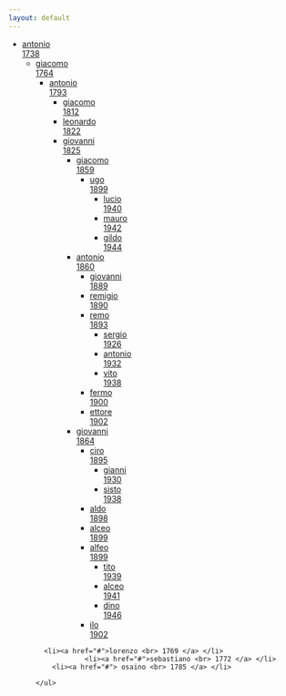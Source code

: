 ```yaml
---
layout: default
---
```


<html xmlns="http://www.w3.org/1999/xhtml">
<!--
Family tree
-->

<div class="tree">
<ul>
    <li><a href="http://aldosolari.net/solari/antonio.html">antonio <br> 1738 </a>
		<ul>
		    <li><a href="http://aldosolari.net/solari/giacomo.html">giacomo <br> 1764 </a> 
        <ul>
             <li><a href="http://aldosolari.net/solari/antonio2.html">antonio <br> 1793 </a> 
             <ul>
                  <li><a href="http://aldosolari.net/solari/glg.html">giacomo <br> 1812 </a> </li>
  			          <li><a href="http://aldosolari.net/solari/glg.html">leonardo <br> 1822 </a> </li>
                  <li><a href="http://aldosolari.net/solari/glg.html"> giovanni <br> 1825 </a>
                  <ul>
                      <li><a href="#">giacomo <br> 1859 </a> 
                      <ul>
                           <li><a href="#">ugo <br> 1899 </a> 
                           <ul>
                                <li><a href="#">lucio <br> 1940 </a> </li>
    		                        <li><a href="#">mauro <br> 1942 </a> </li>
                                <li><a href="#"> gildo <br> 1944 </a> </li>
                           </li>
                           </ul>
                      </li>
                      </ul>
    		              <li><a href="#">antonio <br> 1860 </a> 
      	              <ul>   
                           <li><a href="#">giovanni <br> 1889 </a> </li>
                           <li><a href="http://aldosolari.net/solari/remigio.html">remigio <br> 1890 </a> </li>
                           <li><a href="#">remo <br> 1893 </a> 
                            <ul>
                                <li><a href="#">sergio <br> 1926 </a> </li>
      	                        <li><a href="#">antonio <br> 1932 </a> </li>
                                <li><a href="#"> vito <br> 1938 </a>
                           </li>
                           </ul>
                           <li><a href="http://it.wikipedia.org/wiki/Fermo_Solari">fermo <br> 1900 </a> </li>
                           <li><a href="#">ettore <br> 1902 </a> </li>
    		              </li>
                      </ul>
                      <li><a href="http://aldosolari.net/solari/giovanni.html">giovanni <br> 1864 </a>
                           <ul>   
                           <li> <a href="#">ciro <br> 1895 </a> 
                            <ul> 
                                <li><a href="#">gianni <br> 1930 </a> </li>
                                <li><a href="#">sisto <br> 1938 </a> </li>
      	                   </li>
                           </ul>
                           <li><a href="#">aldo <br> 1898 </a> </li>
                           <li><a href="#">alceo <br> 1899 </a> </li>
                           <li><a href="http://aldosolari.net/solari/alfeo.html">alfeo <br> 1899 </a> 
                           <ul> 
                                <li><a href="http://it.wikipedia.org/wiki/Tito_Solari_Capellari">tito <br> 1939 </a> </li>
                                <li><a href="#">alceo <br> 1941 </a> </li>
                                 <li><a href="#">dino <br> 1946 </a> </li>
                           </li>
                           </ul>
                           <li><a href="#">ilo <br> 1902 </a> </li>
      	              </li>
                      </ul>
                  </li>
                  </ul>
             </li>
             </ul>
        </ul>
        </li>

      <li><a href="#">lorenzo <br> 1769 </a> </li>
				<li><a href="#">sebastiano <br> 1772 </a> </li>
        <li><a href="#"> osaino <br> 1785 </a> </li>

    </ul>
</ul>
</div>

</html>
